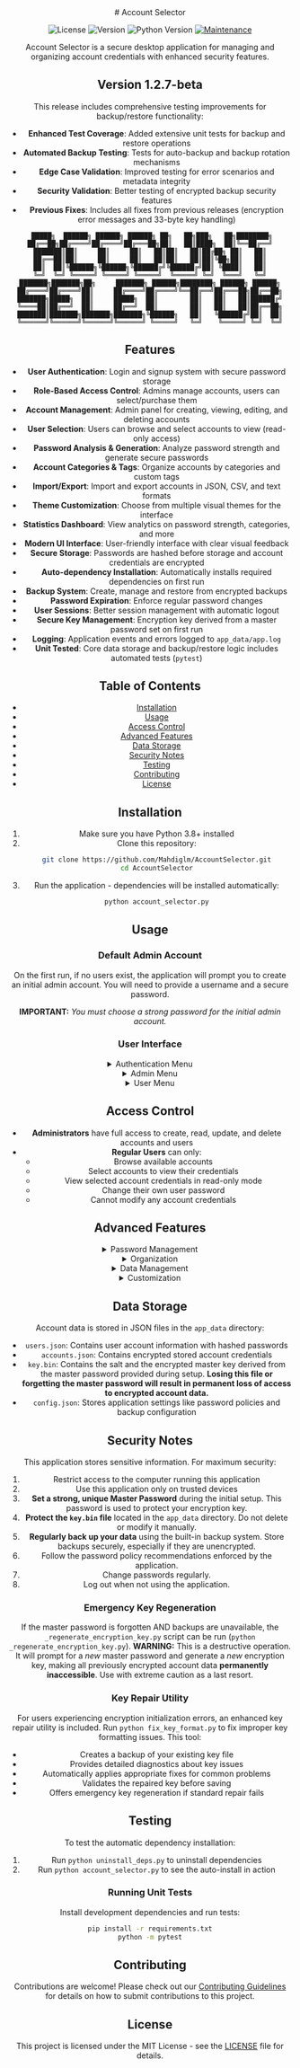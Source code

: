 <div align="center">
# Account Selector

![License](https://img.shields.io/github/license/Mahdiglm/AccountSelector)
![Version](https://img.shields.io/github/v/release/Mahdiglm/AccountSelector?include_prereleases)
![Python Version](https://img.shields.io/badge/python-3.8%2B-blue)
[![Maintenance](https://img.shields.io/badge/Maintained%3F-yes-green.svg)](https://github.com/Mahdiglm/AccountSelector/graphs/commit-activity)

Account Selector is a secure desktop application for managing and organizing account credentials with enhanced security features.

## Version 1.2.7-beta

This release includes comprehensive testing improvements for backup/restore functionality:

- **Enhanced Test Coverage**: Added extensive unit tests for backup and restore operations
- **Automated Backup Testing**: Tests for auto-backup and backup rotation mechanisms
- **Edge Case Validation**: Improved testing for error scenarios and metadata integrity
- **Security Validation**: Better testing of encrypted backup security features
- **Previous Fixes**: Includes all fixes from previous releases (encryption error messages and 33-byte key handling)

```
 █████╗  ██████╗ ██████╗ ██████╗ ██╗   ██╗███╗   ██╗████████╗
██╔══██╗██╔════╝██╔════╝██╔═══██╗██║   ██║████╗  ██║╚══██╔══╝
███████║██║     ██║     ██║   ██║██║   ██║██╔██╗ ██║   ██║
██╔══██║██║     ██║     ██║   ██║██║   ██║██║╚██╗██║   ██║
██║  ██║╚██████╗╚██████╗╚██████╔╝╚██████╔╝██║ ╚████║   ██║
╚═╝  ╚═╝ ╚═════╝ ╚═════╝ ╚═════╝  ╚═════╝ ╚═╝  ╚═══╝   ╚═╝
███████╗███████╗██╗     ███████╗ ██████╗████████╗ ██████╗ ██████╗
██╔════╝██╔════╝██║     ██╔════╝██╔════╝╚══██╔══╝██╔═══██╗██╔══██╗
███████╗█████╗  ██║     █████╗  ██║        ██║   ██║   ██║██████╔╝
╚════██║██╔══╝  ██║     ██╔══╝  ██║        ██║   ██║   ██║██╔══██╗
███████║███████╗███████╗███████╗╚██████╗   ██║   ╚██████╔╝██║  ██║
╚══════╝╚══════╝╚══════╝╚══════╝ ╚═════╝   ╚═╝    ╚═════╝ ╚═╝  ╚═╝
```

</div>

<div align="center">

## Features

- **User Authentication**: Login and signup system with secure password storage
- **Role-Based Access Control**: Admins manage accounts, users can select/purchase them
- **Account Management**: Admin panel for creating, viewing, editing, and deleting accounts
- **User Selection**: Users can browse and select accounts to view (read-only access)
- **Password Analysis & Generation**: Analyze password strength and generate secure passwords
- **Account Categories & Tags**: Organize accounts by categories and custom tags
- **Import/Export**: Import and export accounts in JSON, CSV, and text formats
- **Theme Customization**: Choose from multiple visual themes for the interface
- **Statistics Dashboard**: View analytics on password strength, categories, and more
- **Modern UI Interface**: User-friendly interface with clear visual feedback
- **Secure Storage**: Passwords are hashed before storage and account credentials are encrypted
- **Auto-dependency Installation**: Automatically installs required dependencies on first run
- **Backup System**: Create, manage and restore from encrypted backups
- **Password Expiration**: Enforce regular password changes
- **User Sessions**: Better session management with automatic logout
- **Secure Key Management**: Encryption key derived from a master password set on first run
- **Logging**: Application events and errors logged to `app_data/app.log`
- **Unit Tested**: Core data storage and backup/restore logic includes automated tests (`pytest`)

## Table of Contents

- [Installation](#installation)
- [Usage](#usage)
- [Access Control](#access-control)
- [Advanced Features](#advanced-features)
- [Data Storage](#data-storage)
- [Security Notes](#security-notes)
- [Testing](#testing)
- [Contributing](#contributing)
- [License](#license)

## Installation

1. Make sure you have Python 3.8+ installed
2. Clone this repository:
   ```bash
   git clone https://github.com/Mahdiglm/AccountSelector.git
   cd AccountSelector
   ```
3. Run the application - dependencies will be installed automatically:
   ```bash
   python account_selector.py
   ```

## Usage

### Default Admin Account

On the first run, if no users exist, the application will prompt you to create an initial admin account.
You will need to provide a username and a secure password.

**IMPORTANT:** _You must choose a strong password for the initial admin account._

### User Interface

<details>
<summary>Authentication Menu</summary>

- Login to existing account
- Sign up for a new account
- Exit the application
</details>

<details>
<summary>Admin Menu</summary>

- Browse All Accounts - View all accounts in the system
- Add New Account - Create new account credentials with strength analysis
- Manage Account - Edit or delete existing accounts
- Manage Users - Add, edit, or delete users
- Import/Export Accounts - Import from or export to JSON, CSV, or text files
- View Account Stats - See statistics about password strength and categories
- Change Theme - Select from various visual themes
- Change Password - Update admin password
- Logout
</details>

<details>
<summary>User Menu</summary>

- Browse Available Accounts - View and select accounts with read-only access
- View My Selected Accounts - View selected account credentials (read-only)
- Change Theme - Select from various visual themes
- Change Password - Update your user password
- Logout
</details>

## Access Control

- **Administrators** have full access to create, read, update, and delete accounts and users
- **Regular Users** can only:
  - Browse available accounts
  - Select accounts to view their credentials
  - View selected account credentials in read-only mode
  - Change their own user password
  - Cannot modify any account credentials

## Advanced Features

<details>
<summary>Password Management</summary>

- **Password Strength Analysis**: Accounts are analyzed for password strength
- **Password Suggestions**: Get suggestions to improve weak passwords
- **Password Generator**: Generate secure passwords with customizable options
- **Password Expiration**: Force regular password changes based on policy
- **Password History**: Prevent reuse of previously used passwords
- **Password Policy**: Configurable requirements for password complexity
</details>

<details>
<summary>Organization</summary>

- **Categories**: Organize accounts by predefined categories (Social, Financial, Email, etc.)
- **Tags**: Add custom tags to accounts for better organization
- **Favorites**: Mark accounts as favorites for quick access
- **Custom Categories**: Create your own account categories
</details>

<details>
<summary>Data Management</summary>

- **Import/Export**: Transfer account data between systems
- **Supported Formats**: JSON, CSV, and plain text
- **Backup System**: Create encrypted backups of all application data
- **Scheduled Backups**: Configure automatic backups on a schedule
- **Backup Rotation**: Automatically manage backup retention
- **Backup Encryption**: Secure backups with encryption
- **Backup Testing**: Extensively tested backup and restore functionality
</details>

<details>
<summary>Customization</summary>

- **Themes**: Choose from multiple visual themes (Default, Dark, Light, Hacker, Ocean)
- **Account Expiry**: Set expiration dates for accounts that need renewal
- **User Settings**: Personalized settings for each user
</details>

## Data Storage

Account data is stored in JSON files in the `app_data` directory:

- `users.json`: Contains user account information with hashed passwords
- `accounts.json`: Contains encrypted stored account credentials
- `key.bin`: Contains the salt and the encrypted master key derived from the master password provided during setup. **Losing this file or forgetting the master password will result in permanent loss of access to encrypted account data.**
- `config.json`: Stores application settings like password policies and backup configuration

## Security Notes

This application stores sensitive information. For maximum security:

1. Restrict access to the computer running this application
2. Use this application only on trusted devices
3. **Set a strong, unique Master Password** during the initial setup. This password is used to protect your encryption key.
4. **Protect the `key.bin` file** located in the `app_data` directory. Do not delete or modify it manually.
5. **Regularly back up your data** using the built-in backup system. Store backups securely, especially if they are unencrypted.
6. Follow the password policy recommendations enforced by the application.
7. Change passwords regularly.
8. Log out when not using the application.

### Emergency Key Regeneration

If the master password is forgotten AND backups are unavailable, the `_regenerate_encryption_key.py` script can be run (`python _regenerate_encryption_key.py`). **WARNING:** This is a destructive operation. It will prompt for a _new_ master password and generate a _new_ encryption key, making all previously encrypted account data **permanently inaccessible**. Use with extreme caution as a last resort.

### Key Repair Utility

For users experiencing encryption initialization errors, an enhanced key repair utility is included. Run `python fix_key_format.py` to fix improper key formatting issues. This tool:

- Creates a backup of your existing key file
- Provides detailed diagnostics about key issues
- Automatically applies appropriate fixes for common problems
- Validates the repaired key before saving
- Offers emergency key regeneration if standard repair fails

## Testing

To test the automatic dependency installation:

1. Run `python uninstall_deps.py` to uninstall dependencies
2. Run `python account_selector.py` to see the auto-install in action

### Running Unit Tests

Install development dependencies and run tests:

```bash
pip install -r requirements.txt
python -m pytest
```

## Contributing

Contributions are welcome! Please check out our [Contributing Guidelines](CONTRIBUTING.md) for details on how to submit contributions to this project.

## License

This project is licensed under the MIT License - see the [LICENSE](LICENSE) file for details.

</div>
